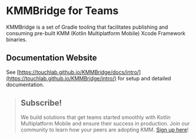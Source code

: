 # KMMBridge for Teams

KMMBridge is a set of Gradle tooling that facilitates publishing and consuming pre-built KMM (Kotlin Multiplatform Mobile) Xcode Framework binaries.

## Documentation Website

See [https://touchlab.github.io/KMMBridge/docs/intro/](https://touchlab.github.io/KMMBridge/intro/) for setup and detailed documentation.

> ## Subscribe!
>
> We build solutions that get teams started smoothly with Kotlin Multiplatform Mobile and ensure their success in production. Join our community to learn how your peers are adopting KMM.
 [Sign up here](https://go.touchlab.co/newsletter-gh)!
